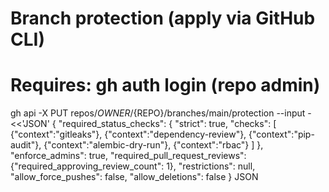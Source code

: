 # Branch protection (apply via GitHub CLI)
# Requires: gh auth login (repo admin)
gh api -X PUT repos/${OWNER}/${REPO}/branches/main/protection --input - <<'JSON'
{
  "required_status_checks": {
    "strict": true,
    "checks": [
      {"context":"gitleaks"},
      {"context":"dependency-review"},
      {"context":"pip-audit"},
      {"context":"alembic-dry-run"},
      {"context":"rbac"}
    ]
  },
  "enforce_admins": true,
  "required_pull_request_reviews": {"required_approving_review_count": 1},
  "restrictions": null,
  "allow_force_pushes": false,
  "allow_deletions": false
}
JSON

